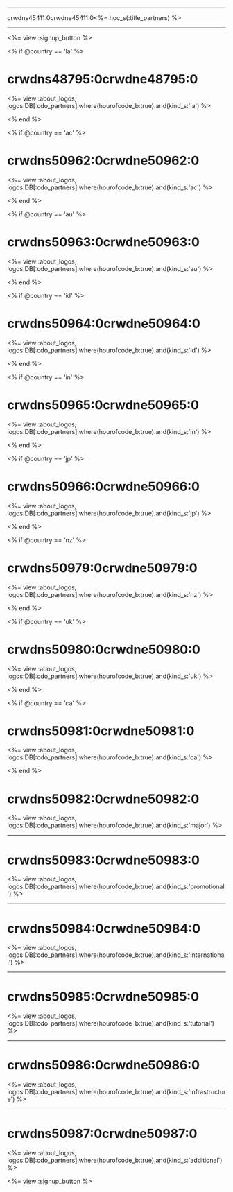 * * *

crwdns45411:0crwdne45411:0<%= hoc_s(:title_partners) %>

* * *

<%= view :signup_button %>

<% if @country == 'la' %>

# crwdns48795:0crwdne48795:0

<%= view :about_logos, logos:DB[:cdo_partners].where(hourofcode_b:true).and(kind_s:'la') %>

<% end %>

<% if @country == 'ac' %>

# crwdns50962:0crwdne50962:0

<%= view :about_logos, logos:DB[:cdo_partners].where(hourofcode_b:true).and(kind_s:'ac') %>

<% end %>

<% if @country == 'au' %>

# crwdns50963:0crwdne50963:0

<%= view :about_logos, logos:DB[:cdo_partners].where(hourofcode_b:true).and(kind_s:'au') %>

<% end %>

<% if @country == 'id' %>

# crwdns50964:0crwdne50964:0

<%= view :about_logos, logos:DB[:cdo_partners].where(hourofcode_b:true).and(kind_s:'id') %>

<% end %>

<% if @country == 'in' %>

# crwdns50965:0crwdne50965:0

<%= view :about_logos, logos:DB[:cdo_partners].where(hourofcode_b:true).and(kind_s:'in') %>

<% end %>

<% if @country == 'jp' %>

# crwdns50966:0crwdne50966:0

<%= view :about_logos, logos:DB[:cdo_partners].where(hourofcode_b:true).and(kind_s:'jp') %>

<% end %>

<% if @country == 'nz' %>

# crwdns50979:0crwdne50979:0

<%= view :about_logos, logos:DB[:cdo_partners].where(hourofcode_b:true).and(kind_s:'nz') %>

<% end %>

<% if @country == 'uk' %>

# crwdns50980:0crwdne50980:0

<%= view :about_logos, logos:DB[:cdo_partners].where(hourofcode_b:true).and(kind_s:'uk') %>

<% end %>

<% if @country == 'ca' %>

# crwdns50981:0crwdne50981:0

<%= view :about_logos, logos:DB[:cdo_partners].where(hourofcode_b:true).and(kind_s:'ca') %>

<% end %>

# crwdns50982:0crwdne50982:0

<%= view :about_logos, logos:DB[:cdo_partners].where(hourofcode_b:true).and(kind_s:'major') %>

* * *

# crwdns50983:0crwdne50983:0

<%= view :about_logos, logos:DB[:cdo_partners].where(hourofcode_b:true).and(kind_s:'promotional') %>

* * *

# crwdns50984:0crwdne50984:0

<%= view :about_logos, logos:DB[:cdo_partners].where(hourofcode_b:true).and(kind_s:'international') %>

* * *

# crwdns50985:0crwdne50985:0

<%= view :about_logos, logos:DB[:cdo_partners].where(hourofcode_b:true).and(kind_s:'tutorial') %>

* * *

# crwdns50986:0crwdne50986:0

<%= view :about_logos, logos:DB[:cdo_partners].where(hourofcode_b:true).and(kind_s:'infrastructure') %>

* * *

# crwdns50987:0crwdne50987:0

<%= view :about_logos, logos:DB[:cdo_partners].where(hourofcode_b:true).and(kind_s:'additional') %>

<%= view :signup_button %>